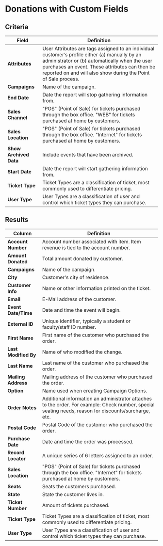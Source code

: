 # Donations with Custom Fields

## Criteria

| **Field** | **Definition** |
| --- | --- |
| **Attributes** | User Attributes are tags assigned to an individual customer’s profile either \(a\) manually by an administrator or \(b\) automatically when the user purchases an event. These attributes can then be reported on and will also show during the Point of Sale process. |
| **Campaigns** | Name of the campaign. |
| **End Date** | Date the report will stop gathering information from. |
| **Sales Channel** | "POS" (Point of Sale) for tickets purchased through the box office. "WEB" for tickets purchased at home by customers. |
| **Sales Location** | "POS" (Point of Sale) for tickets purchased through the box office. "Internet" for tickets purchased at home by customers.|
| **Show Archived Data** | Include events that have been archived. |
| **Start Date** | Date the report will start gathering information from. |
| **Ticket Type** | Ticket Types are a classification of ticket, most commonly used to differentiate pricing. |
| **User Type** | User Types are a classification of user and control which ticket types they can purchase. |

## Results

| **Column** | **Definition** |
| --- | --- |
| **Account Number** | Account number associated with item. Item revenue is tied to the account number. |
| **Amount Donated** | Total amount donated by customer. |
| **Campaigns** | Name of the campaign. |
| **City** | Customer's city of residence. |
| **Customer Info** | Name or other information printed on the ticket.  |
| **Email** | E-Mail address of the customer. |
| **Event Date/Time** | Date and time the event will begin. |
| **External ID** | Unique identifier, typically a student or faculty/staff ID number. |
| **First Name** | First name of the customer who purchased the order. |
| **Last Modified By** | Name of who modified the change. |
| **Last Name** | Last name of the customer who purchased the order. |
| **Mailing Address** | Mailing address of the customer who purchased the order. |
| **Option** | Name used when creating Campaign Options. |
| **Order Notes** |Additional information an administrator attaches to the order. For example: Check number, special seating needs, reason for discounts/surcharge, etc. |
| **Postal Code** | Postal Code of the customer who purchased the order.|
| **Purchase Date** | Date and time the order was processed.|
| **Record Locator** | A unique series of 6 letters assigned to an order. |
| **Sales Location** | "POS" (Point of Sale) for tickets purchased through the box office. "Internet" for tickets purchased at home by customers.|
| **Seats** | Seats the customers purchased. |
| **State** | State the customer lives in. |
| **Ticket Number** | Amount of tickets purchased. |
| **Ticket Type** | Ticket Types are a classification of ticket, most commonly used to differentiate pricing. |
| **User Type** | User Types are a classification of user and control which ticket types they can purchase. |

